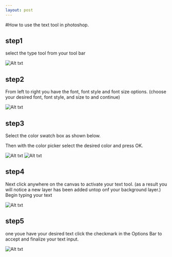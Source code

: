 ```yaml
---
layout: post
---
```


#How to use the text tool in photoshop.

## step1 

select the type tool from your tool bar 

![Alt txt](http://pe-images.s3.amazonaws.com/basics/type/essentials/photoshop-type-tool.gif)


## step2

From left to right you have the font, font style and font size options. (choose your desired font, font style, and size to and continue)

![Alt txt](http://pe-images.s3.amazonaws.com/basics/type/essentials/photoshop-font-options.gif)


## step3

Select the color swatch box as shown below.

Then with the color picker select the desired color and press OK.

![Alt txt](http://pe-images.s3.amazonaws.com/basics/type/essentials/text-color-swatch.gif)
![Alt txt](http://pe-images.s3.amazonaws.com/basics/type/essentials/photoshop-color-picker.jpg)

## step4

Next click anywhere on the canvas to activate your text tool. (as a result you will notice a new layer has been added untop onf your background layer.) Begin typing your text 

![Alt txt](http://pe-images.s3.amazonaws.com/basics/type/essentials/photoshop-type-layer.gif)

## step5

one youe have your desired text click the checkmark in the Options Bar to accept and finalize your text input.

![Alt txt](http://pe-images.s3.amazonaws.com/basics/type/essentials/checkmark.gif)
